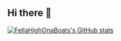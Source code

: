 ## Hi there 👋

<!--
**FellaHighOnaBoat/FellaHighOnaBoat** is a ✨ _special_ ✨ repository because its `README.md` (this file) appears on your GitHub profile.

Here are some ideas to get you started:

- 🔭 I’m currently working on ...
- 🌱 I’m currently learning ...
- 👯 I’m looking to collaborate on ...
- 🤔 I’m looking for help with ...
- 💬 Ask me about ...
- 📫 How to reach me: ...
- 😄 Pronouns: ...
- ⚡ Fun fact: ...
-->


[![FellaHighOnaBoats's GitHub stats](https://github-readme-stats.vercel.app/api?username=FellaHighOnaBoats)](https://github.com/FellaHighOnaBoats/github-readme-stats)
